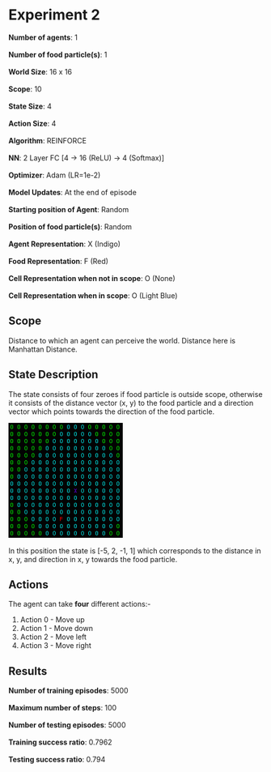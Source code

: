 # Experiment 2

**Number of agents**: 1
<br><br>
**Number of food particle(s)**: 1
<br><br>
**World Size**: 16 x 16
<br><br>
**Scope**: 10
<br><br>
**State Size**: 4
<br><br>
**Action Size**: 4
<br><br>
**Algorithm**: REINFORCE
<br><br>
**NN**: 2 Layer FC [4 -> 16 (ReLU) -> 4 (Softmax)]
<br><br>
**Optimizer**: Adam (LR=1e-2)
<br><br>
**Model Updates**: At the end of episode
<br><br>
**Starting position of Agent**: Random 
<br><br>
**Position of food particle(s)**: Random
<br><br>
**Agent Representation**: X (Indigo)
<br><br>
**Food Representation**: F (Red)
<br><br>
**Cell Representation when not in scope**: O (None)
<br><br>
**Cell Representation when in scope**: O (Light Blue)

## Scope 

Distance to which an agent can perceive the world. Distance here is Manhattan Distance.

## State Description

The state consists of four zeroes if food particle is outside scope, otherwise it consists of the distance vector (x, y) to the food particle and a direction vector which points towards the direction of the food particle.

![State](images/state.png)

In this position the state is [-5, 2, -1, 1] which corresponds to the distance in x, y, and direction in x, y towards the food particle.

## Actions

The agent can take **four** different actions:-

1) Action 0 - Move up
2) Action 1 - Move down
3) Action 2 - Move left
4) Action 3 - Move right

## Results

**Number of training episodes**: 5000
<br><br>
**Maximum number of steps**: 100
<br><br>
**Number of testing episodes**: 5000
<br><br>
**Training success ratio**: 0.7962
<br><br>
**Testing success ratio**: 0.794

